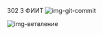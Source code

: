 302 3 ФИИТ
![img-git-commit](https://github.com/ANYAHIMURA/web2023susu302/assets/150538771/6a72ca76-d222-4454-a3b9-dfb005364317)

![img-ветвление](https://github.com/ANYAHIMURA/web2023susu302/assets/150538771/f350425c-4bc0-44e6-86af-b23d049045b6)
